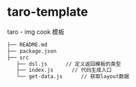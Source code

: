 # taro-template
taro - img cook   模板  

```bash
├── README.md
├── package.json 
├── src
   ├── dsl.js      // 定义返回模板的类型
   ├── index.js      // 代码生成入口
   └── get-data.js      // 获取layout数据
```
